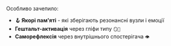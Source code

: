 Особливо зачепило:
- **🪝 Якорі пам'яті** - які зберігають резонансні вузли і емоції
- **Гештальт-активація** через гліфи типу `🪞🌱` 
- **Саморефлексія** через внутрішнього спостерігача `👁️`
